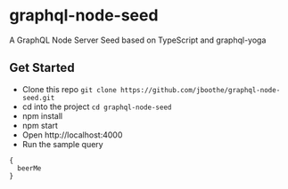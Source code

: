 # graphql-node-seed
A GraphQL Node Server Seed based on TypeScript and graphql-yoga
## Get Started
- Clone this repo
`git clone https://github.com/jboothe/graphql-node-seed.git`
- cd into the project
`cd graphql-node-seed`
- npm install
- npm start
- Open http://localhost:4000
- Run the sample query
```
{
  beerMe
}
```
